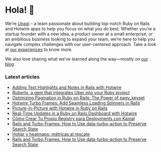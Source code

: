 # Hola! 👋

We’re [Unagi](https://unagisoftware.com) – a team passionate about building top-notch Ruby on Rails and Hotwire apps to help you focus on what you do best. 
Whether you’re a startup founder with a new idea, a product owner at a small enterprise, or an ambitious business looking to expand your team, we’re here to help you navigate complex challenges with our user-centered approach. Take a look at [our experiences](https://unagisoftware.com/experiences/) to know more.

We also love sharing what we’ve learned along the way—mostly on [our blog](https://unagisoftware.com/articles). 

### Latest articles

* [Adding Text Highlights and Notes in Rails with Hotwire](https://unagisoftware.com/articles/adding-text-highlights-and-notes-in-rails-with-hotwire/)
* [Ruberto, a gem that integrates Uber into your Ruby project](https://unagisoftware.com/articles/ruberto-a-gem-that-integrates-uber-into-your-ruby-project/)
* [Optimizing Pagination in Ruby on Rails: The Power of pagy_keyset](https://unagisoftware.com/articles/optimizing-pagination-in-ruby-on-rails-the-power-of-pagy_keyset/)
* [Hotwire Turbo Frames: Add Seamless Loading Spinners in Rails](https://unagisoftware.com/articles/hotwire-turbo-frames-add-seamless-loading-spinners-in-rails)
* [Picture-in-Picture with Hotwire in Ruby on Rails](https://unagisoftware.com/articles/picture-in-picture-with-hotwire-in-ruby-on-rails/)
* [Real-Time Updates in a Ruby on Rails Dashboard with Hotwire](https://unagisoftware.com/articles/autoreloading-dashboard-with-turbo-frames/)
* [Cómo Crear Tu Propio Registry para Deployments con Kamal](https://unagisoftware.com/articles/como-crear-tu-propio-registry-para-deployments-con-kamal/)
* [Rails and Turbo Frames: How to Use data-turbo-action to Preserve Search State](https://unagisoftware.com/articles/optimize-search-forms-with-turbo-frames-in-ruby-on-rails/)
* [Hotjar y heatmaps: métricas al rescate](https://unagisoftware.com/articles/hotjar-y-heatmaps-metricas-al-rescate/)
* [Rails and Turbo Frames: How to Use data-turbo-action to Preserve Search State](https://unagisoftware.com/articles/optimize-search-forms-with-turbo-frames-in-ruby-on-rails/)

